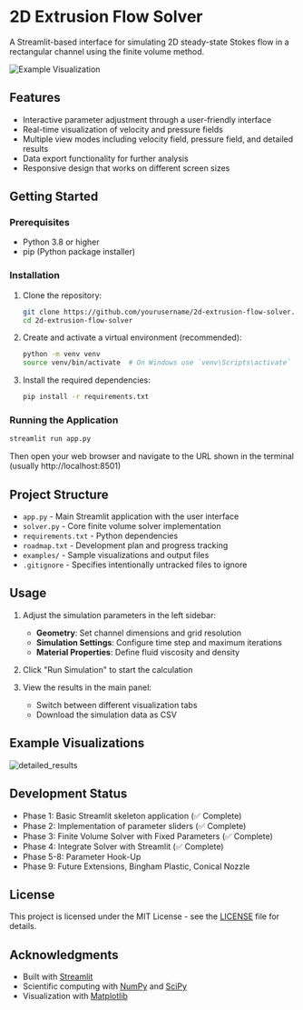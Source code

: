 # 2D Extrusion Flow Solver

A Streamlit-based interface for simulating 2D steady-state Stokes flow in a rectangular channel using the finite volume method.

![Example Visualization](https://raw.githubusercontent.com/yourusername/2d-extrusion-flow-solver/main/examples/velocity_field.png)

## Features

- Interactive parameter adjustment through a user-friendly interface
- Real-time visualization of velocity and pressure fields
- Multiple view modes including velocity field, pressure field, and detailed results
- Data export functionality for further analysis
- Responsive design that works on different screen sizes

## Getting Started

### Prerequisites

- Python 3.8 or higher
- pip (Python package installer)

### Installation

1. Clone the repository:
   ```bash
   git clone https://github.com/yourusername/2d-extrusion-flow-solver.git
   cd 2d-extrusion-flow-solver
   ```

2. Create and activate a virtual environment (recommended):
   ```bash
   python -m venv venv
   source venv/bin/activate  # On Windows use `venv\Scripts\activate`
   ```

3. Install the required dependencies:
   ```bash
   pip install -r requirements.txt
   ```

### Running the Application

```bash
streamlit run app.py
```

Then open your web browser and navigate to the URL shown in the terminal (usually http://localhost:8501)

## Project Structure

- `app.py` - Main Streamlit application with the user interface
- `solver.py` - Core finite volume solver implementation
- `requirements.txt` - Python dependencies
- `roadmap.txt` - Development plan and progress tracking
- `examples/` - Sample visualizations and output files
- `.gitignore` - Specifies intentionally untracked files to ignore

## Usage

1. Adjust the simulation parameters in the left sidebar:
   - **Geometry**: Set channel dimensions and grid resolution
   - **Simulation Settings**: Configure time step and maximum iterations
   - **Material Properties**: Define fluid viscosity and density

2. Click "Run Simulation" to start the calculation

3. View the results in the main panel:
   - Switch between different visualization tabs
   - Download the simulation data as CSV

## Example Visualizations

![detailed_results](example_results.png)

## Development Status

- Phase 1: Basic Streamlit skeleton application (✅ Complete)
- Phase 2: Implementation of parameter sliders (✅ Complete)
- Phase 3: Finite Volume Solver with Fixed Parameters (✅ Complete)
- Phase 4: Integrate Solver with Streamlit (✅ Complete)
- Phase 5-8: Parameter Hook-Up
- Phase 9: Future Extensions, Bingham Plastic, Conical Nozzle

## License

This project is licensed under the MIT License - see the [LICENSE](LICENSE) file for details.

## Acknowledgments

- Built with [Streamlit](https://streamlit.io/)
- Scientific computing with [NumPy](https://numpy.org/) and [SciPy](https://www.scipy.org/)
- Visualization with [Matplotlib](https://matplotlib.org/)
